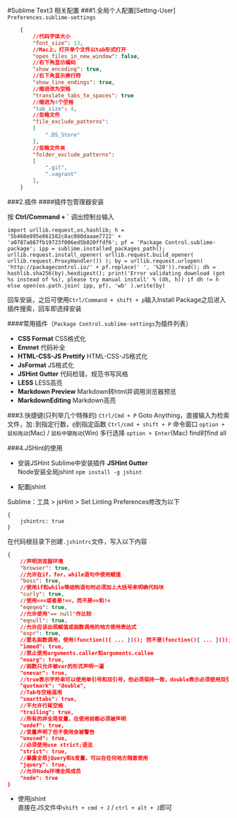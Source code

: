 #Sublime Text3 相关配置
###1.全局个人配置[Setting-User] `Preferences.sublime-settings`
```json
    {
        //代码字体大小
        "font_size": 13,
        //Mac上，打开单个文件以tab形式打开
        "open_files_in_new_window": false,
        //右下角显示编码
        "show_encoding": true,
        //右下角显示换行符
        "show_line_endings": true,
        //缩进改为空格
        "translate_tabs_to_spaces": true
        //缩进为4个空格
        "tab_size": 4,
        //忽略文件
        "file_exclude_patterns":
        [
            ".DS_Store"
        ],
        //忽略文件夹
        "folder_exclude_patterns":
        [
            ".git",
            ".vagrant"
        ],
    }
```
###2.插件
####插件包管理器安装  

按 **Ctrl/Command + `** 调出控制台输入  

    import urllib.request,os,hashlib; h = '5b468e895e861582c8ac080daaae7722' + 'a0787a887fb19723f006ed5b020ffdf6'; pf = 'Package Control.sublime-package'; ipp = sublime.installed_packages_path(); urllib.request.install_opener( urllib.request.build_opener( urllib.request.ProxyHandler()) ); by = urllib.request.urlopen( 'http://packagecontrol.io/' + pf.replace(' ', '%20')).read(); dh = hashlib.sha256(by).hexdigest(); print('Error validating download (got %s instead of %s), please try manual install' % (dh, h)) if dh != h else open(os.path.join( ipp, pf), 'wb' ).write(by)  

回车安装，之后可使用`Ctrl/Command + shift + p`输入Install Package之后进入插件搜索，回车即选择安装

####常用插件（`Package Control.sublime-settings`为插件列表）

+   **CSS Format**  CSS格式化 
+   **Emmet**  代码补全
+   **HTML-CSS-JS Prettify**  HTML-CSS-JS格式化
+   **JsFormat**  JS格式化
+   **JSHint Gutter**  代码检错，规范书写风格 
+   **LESS**  LESS高亮
+   **Markdown Preview**  Markdown转html并调用浏览器预览  
+   **MarkdownEditing**  Markdown高亮

###3.快捷键(只列举几个特殊的)
`Ctrl/Cmd + P`  Goto Anything，直接输入为检索文件，加`:`到指定行数，`@`到指定函数
`Ctrl/cmd + shift + P` 命令窗口
`option + 鼠标拖动`(Mac) / `鼠标中键拖动`(Win) 多行选择
`option + Enter`(Mac) find时find all

###4.JSHint的使用
+   安装JSHint 
Sublime中安装插件 **JSHint Gutter**  
Node安装全局jshint `npm install -g jshint`  

+   配置jshint

Sublime：工具 > jsHint > Set Linting Preferences修改为以下  

    {
        jshintrc: true
    }

在代码根目录下创建`.jshintrc`文件，写入以下内容  

```json
{
    //声明浏览器环境
    "browser": true,
    //允许在if，for，while语句中使用赋值
    "boss": true,
    //使用if和while等结构语句时必须加上大括号来明确代码块
    "curly": true,
    //使用===或者是!==，而不是==和!=
    "eqeqeq": true,
    //允许使用"== null"作比较
    "eqnull": true,
    //允许应该出现赋值或函数调用的地方使用表达式
    "expr": true,
    //匿名函数调用，使用(function(){ ... })(); 而不是(function(){ ... }());;
    "immed": true,
    //禁止使用arguments.caller和arguments.callee
    "noarg": true,
    //函数只允许被var的形式声明一遍
    "onevar": true,
    //true表示字符串可以使用单引号和双引号，但必须保持一致，double表示必须使用双引号
    "quotmark": "double",
    //Tab与空格混用
    "smarttabs": true,
    //不允许行尾空格
    "trailing": true,
    //所有的非全局变量，在使用前都必须被声明
    "undef": true,
    //变量声明了但不使用会被警告
    "unused": true,
    //必须使用use strict;语法 
    "strict": true,
    //暴露全局jQuery和$变量，可以在任何地方随意使用
    "jquery": true,
    //允许Node环境全局成员
    "node": true
}
```

+   使用jshint  
直接在JS文件中`shift + cmd + J` / `ctrl + alt + J`即可  
